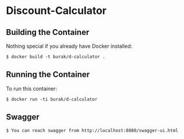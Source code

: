 # Discount-Calculator


Building the Container
----------------------
Nothing special if you already have Docker installed:

    $ docker build -t burak/d-calculator .

Running the Container
---------------------
To run this container:

    $ docker run -ti burak/d-calculator

Swagger
---------------------
    $ You can reach swagger from http://localhost:8080/swagger-ui.html
  
